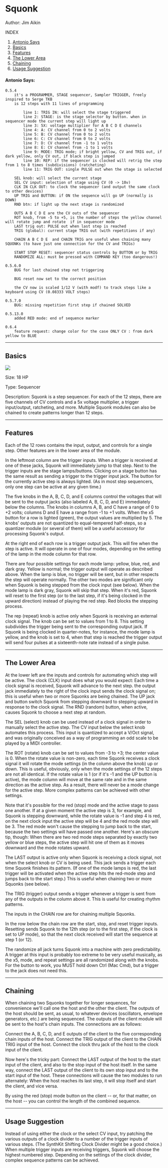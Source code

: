# Squonk 

Author: Jim Aikin

INDEX
1. [Antonio Says](squonk.md#antonio-says)
2. [Basics](squonk.md#basics)
3. [Features](squonk.md#features)
4. [The Lower Area](squonk.md#the-lower-area) 
5. [Chaining](squonk.md#chaining)  
6. [Usage Suggestion](squonk.md#usage-suggestion)

#### Antonio Says:

	0.5.4
		it's a PROGRAMMER, STAGE sequencer, Sampler TRIGGER, freely inspired to Serge TKB
		is 12 steps with 11 lines of programming

			line 1: TRIG IN: will select the stage triggered
			line 2: STAGE: is the stage selector by button. when in sequencer mode the current step will light up
			line 3: 5X: voltage multiplier for A B C D E channels
			line 4: A: CV channel from 0 to 2 volts
			line 5: B: CV channel from 0 to 2 volts
			line 6: C: CV channel from 0 to 2 volts
			line 7: D: CV channel from -1 to 1 volts
			line 8: E: CV channel from -1 to 1 volts
			line 9: MODE: TRIG mode; if bright yellow, CV and TRIG out, if dark yellow, only CV out, if black step is jumped
			line 10: REP: if the sequencer is clocked will retrig the step from 1 to 8 times (subdivisions) (ratcheting)
			line 11: TRIG OUT: single PULSE out when the stage is selected

		SEL knob: will select the current stage
		SEL CV input: selection of stage using CV (0 -> 10v)
		CLK IN CLK OUT: to clock the sequencer (and output the same clock to other devices)
		UP TRIG and BUTTON: if ON the sequence will go UP (normally is DOWN)
		RND btn: if light up the next stage is randomized

		OUTS A B C D E are the CV outs of the sequencer
		ROT knob, from -5 to +5, is the number of steps the yellow channel will rotate jump and rotate  if in sequencer mode
		LAST trig out: PULSE out when last step is reached
		TRIG (global): current stage TRIG out (with repetitions if any)
		
		CHAIN A B C D E  and CHAIN TRIG are useful when chaining many SQUONKs (to have just one connection for the CV and TRIGs)

		START STOP RESET: sequencer status controls by BUTTON or by TRIG
		RANDOMIZE ALL: must be pressed with COMMAND KEY (too dangerous!)

	0.5.6.0
		BUG for last chained step not triggering
		
		BUG reset now set to the correct position
		
		the CV now is scaled 1/12 V (with modf) to track steps like a keyboard using CV (0.08333 VOLT steps)
		
	0.5.7.0
		BUG: missing repetition first step if chained SOLVED
		
	0.5.13.0
		added RED mode: end of sequence marker
		
	0.6.4
		feature request: change color for the case ONLY CV : from dark yellow to BLUE

---
## Basics

![](./squonk.png)

Size: 18 HP

Type: Sequencer

Description: Squonk is a step sequencer. For each of the 12 steps, there are five channels of CV controls and a 5x voltage multiplier, a trigger input/output, ratcheting, and more. Multiple Squonk modules can also be chained to create patterns longer than 12 steps.

---

## Features

Each of the 12 rows contains the input, output, and controls for a single step. Other features are in the lower area of the module.

In the leftmost column are the trigger inputs. When a trigger is received at one of these jacks, Squonk will immediately jump to that step. Next to the trigger inputs are the stage lamps/buttons. Clicking on a stage button has the same result as sending a trigger to the trigger input jack. The button for the currently active step is always lighted. (As in most step sequencers, only one step can be active at any given time.)

The five knobs in the A, B, C, D, and E columns control the voltages that will be sent to the output jacks (also labeled A, B, C, D, and E) immediately below the columns. The knobs in columns A, B, and C have a range of 0 to +2 volts; columns D and E have a range from -1 to +1 volts. When the x5 button for a row is lighted (green), the output values are multiplied by 5. The knobs' outputs are not quantized to equal-tempered half-steps, so a quantizer module (or several of them) will be a useful accessory for processing Squonk's output.

At the right end of each row is a trigger output jack. This will fire when the step is active. It will operate in one of four modes, depending on the setting of the lamp in the mode column for that row.

There are four possible settings for each mode lamp: yellow, blue, red, and dark gray. Yellow is normal; the trigger output will operate as described above. When the lamp is blue, no trigger will be sent, but in other respects the step will operate normally. The other two modes are significant only when Squonk is being stepped from the clock input (see below). When the mode lamp is dark gray, Squonk will skip that step. When it's red, Squonk will reset to the first step (or to the last step, if it's being clocked in the upward direction) instead of playing the red step. Red blocks the stepping process.

The rep (repeat) knob is active only when Squonk is receiving an external clock signal. The knob can be set to values from 1 to 8. This setting subdivides the trigger being sent to the corresponding output jack. If Squonk is being clocked in quarter-notes, for instance, the mode lamp is yellow, and the knob is set to 4, when that step is reached the trigger output will send four pulses at a sixteenth-note rate instead of a single pulse.

---

## The Lower Area

At the lower left are the inputs and controls for automating which step will be active. The clock (CLK) input does what you would expect: Each time a clock signal is received, Squonk will advance to the next step. the output jack immediately to the right of the clock input sends the clock signal on; this is useful when two or more Squonks are being chained. The UP jack and button switch Squonk from stepping downward to stepping upward in response to the clock signal. The RND (random) button, when active, causes Squonk to choose a next step at random.

The SEL (select) knob can be used instead of a clock signal in order to manually select the active step. The CV input below the select knob automates this process. This input is quantized to accept a V/Oct signal, and was originally conceived as a way of programming an odd scale to be played by a MIDI controller.

The ROT (rotate) knob can be set to values from -3 to +3; the center value is 0. When the rotate value is non-zero, each time Squonk receives a clock signal it will rotate the mode settings (in the column above the knob) up or down. This is useful, obviously, only when the mode settings of the 12 steps are not all identical. If the rotate value is 1 (or if it's -1 and the UP button is active), the mode column will move at the same rate and in the same direction as the active step. As a result, there will never be a mode change for the active step. More complex patterns can be achieved with other settings.

Note that it's possible for the red (stop) mode and the active stage to pass one another. If at a given moment the active step is 3, for example, and Squonk is stepping downward, while the rotate value is -1 and step 4 is red, on the next clock input the active step will be 4 and the red mode step will be 3. The red mode won't cause the stepping to jump back to the start, because the two settings will have passed one another. Here's an obscure tip, though: When there are two red mode steps separated by exactly two yellow or blue steps, the active step will hit one of them as it moves downward and the mode rotates upward.

The LAST output is active only when Squonk is receiving a clock signal, not when the select knob or CV is being used. This jack sends a trigger each time Squonk finishes its pattern. (If one of the mode lamps is red, the last trigger will be activated when the active step hits the red-mode step and jumps back to the start step.) This is useful when chaining two or more Squonks (see below).

The TRIG (trigger) output sends a trigger whenever a trigger is sent from any of the outputs in the column above it. This is useful for creating rhythm patterns.

The inputs in the CHAIN row are for chaining multiple Squonks.

In the row below the chain row are the start, stop, and reset trigger inputs. Resetting sends Squonk to the 12th step (or to the first step, if the clock is set to UP mode), so that the next clock received will start the sequence at step 1 (or 12).

The randomize all jack turns Squonk into a machine with zero predictability. A trigger at this input is probably too extreme to be very useful musically, as the x5, mode, and repeat settings are all randomized along with the knobs. For the button to work, you MUST hold down Ctrl (Mac Cmd), but a trigger to the jack does not need this.

---

## Chaining

When chaining two Squonks together for longer sequences, for convenience we'll call one the host and the other the client. The outputs of the host should be sent, as usual, to whatever devices (oscillators, envelope generators, etc.) are being sequenced. The outputs of the client module will be sent to the host's chain inputs. The connections are as follows:

Connect the A, B, C, D, and E outputs of the client to the five corresponding chain inputs of the host. Connect the TRIG output of the client to the CHAIN TRIG input of the host. Connect the clock thru jack of the host to the clock input of the client.

Now here's the tricky part: Connect the LAST output of the host to the start input of the client, and also to the stop input of the host itself. In the same way, connect the LAST output of the client to its own stop input and to the start input of the host. These connections will cause the two modules to run alternately: When the host reaches its last step, it will stop itself and start the client, and vice versa.

By using the red (stop) mode button on the client -- or, for that matter, on the host -- you can control the length of the combined sequence.

---

## Usage Suggestion

Instead of using either the clock or the select CV input, try patching the various outputs of a clock divider to a number of the trigger inputs of various steps. (The SynthKit Shifting Clock Divider might be a good choice.) When multiple trigger inputs are receiving triggers, Squonk will choose the highest numbered step. Depending on the settings of the clock divider, complex sequence patterns can be achieved.
